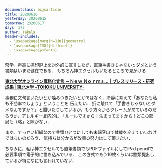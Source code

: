 ```yaml
---
documentclass: bxjsarticle
title: 20200616
yesterday: 20200615
tomorrow: 20200617
days: 172
author: Takala
header-includes:
  - \usepackage[margin=1in]{geometry}
  - \usepackage[ISO]{diffcoeff}
  - \usepackage{pxfonts}
---
```



幣学，声高に捺印廃止を対外的に宣言したが，直筆手書きじゃないとダメという書類はいまだ健在である．
もちろん神エクセルもいたるところで見かける．

**[東北大学オンライン事務化宣言 －Ｎｅｗ Ｎｏｒｍａ... | プレスリリース・研究成果 | 東北大学 -TOHOKU UNIVERSITY-](https://www.tohoku.ac.jp/japanese/2020/05/press20200528-01-online.html)**


事務に文句言いたいとか噛みつきたいとかではなく，冷静に考えて「あなたも私も不効率でしょう」ということを
伝えたい．
折に触れて「手書きじゃないとダメなんですか？」と聞いたりしているが，もう方々からクレームが来ているのだろうか，アレルギー反応的に
「ルールですから！決まってますから！どこの部局も（略」と隙がない．


まあ，でっかい組織なので書類ひとつにしても末端窓口で体裁を変えていいわけではないのだろう．
気持ちは分かるが改善の努力はして頂きたい．


ちなみに，私は神エクセルでも直筆書類でもPDFファイルにしてiPad pencilで必要事項で電子的に書き込んでいる．
この方式でもう10枚くらいは書類提出しているが特になにも言われていない．